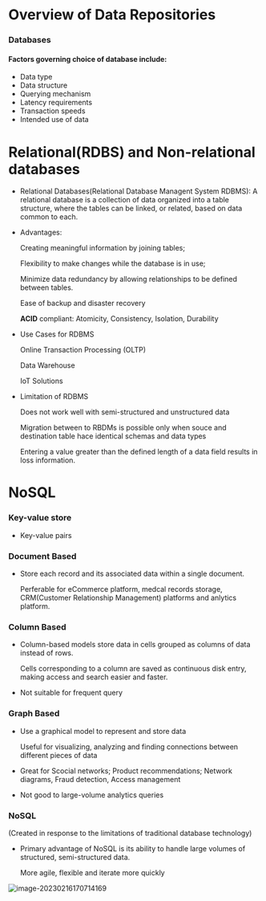 # Overview of Data Repositories

### Databases

#### Factors governing choice of database include:

- Data type
- Data structure
- Querying mechanism
- Latency requirements
- Transaction speeds
- Intended use of data

# Relational(RDBS) and Non-relational databases

- Relational Databases(Relational Database Managent System RDBMS): A relational database is a collection of data organized into a table structure, where the tables can be linked, or related, based on data common to each.

- Advantages:
  
  Creating meaningful information by joining tables;
  
  Flexibility to make changes while the database is in use;
  
  Minimize data redundancy by allowing relationships to be defined between tables.
  
  Ease of backup and disaster recovery 
  
  **ACID** compliant: Atomicity, Consistency, Isolation, Durability
  
- Use Cases for RDBMS

  Online Transaction Processing (OLTP)

  Data Warehouse

  IoT Solutions
  
- Limitation of RDBMS

  Does not work well with semi-structured and unstructured data 

  Migration between to RBDMs is possible only when souce and destination table hace identical schemas and data types

  Entering a value greater than the defined length of a data field results in loss information.


# NoSQL

### Key-value store
- Key-value pairs
### Document Based
- Store each record and its associated data within a single document.

  Perferable for eCommerce platform, medcal records storage, CRM(Customer Relationship Management) platforms and anlytics platform.

### Column Based 
- Column-based models store data in cells grouped as columns of data instead of rows.

  Cells corresponding to a column are saved as continuous disk entry, making access and search easier and faster. 

- Not suitable for frequent query

### Graph Based

- Use a graphical model to represent and store data

  Useful for visualizing, analyzing and finding connections between different pieces of data

- Great for Scocial networks; Product recommendations; Network diagrams, Fraud detection, Access management

- Not good to large-volume analytics queries

### NoSQL
(Created in response to the limitations of traditional database technology)
- Primary advantage of NoSQL is its ability to handle large volumes of structured, semi-structured data.

  More agile, flexible and iterate more quickly

![image-20230216170714169](/Users/sheldonnnn/Documents/一些学习笔记/IBMDA/photos/image-20230216170714169.png)

  

